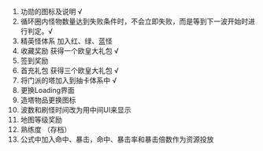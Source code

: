 1. 功勋的图标及说明 √
2. 循环圈内怪物数量达到失败条件时，不会立即失败，而是等到下一波开始时进行判定。√
3. 精英怪体系 加入红、绿、蓝怪
4. 收藏奖励  获得一个欧皇大礼包 √
5. 签到奖励
6. 首充礼包 获得三个欧皇大礼包 √
7. 将门派的塔加入到抽卡体系中 √
8. 更换Loading界面 
9. 造塔物品更换图标
10. 波数和刷怪时间改为用中间UI来显示
11. 地图等级奖励
12. 熟练度 （存档）
13. 公式中加入命中、暴击，命中、暴击率和暴击倍数作为资源投放